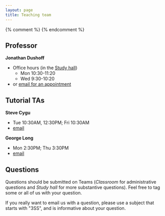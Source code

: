 ```yaml
---
layout: page
title: Teaching team
---
```


{% comment %} 
{% endcomment %} 

## Professor

__Jonathan Dushoff__

* Office hours (in the [Study hall](https://teams.microsoft.com/l/channel/19%3aac5a398f46f0403a8d783022591e6fd1%40thread.tacv2/Study%2520hall))
	* Mon 10:30-11:20
	* Wed 9:30-10:20
* or [email for an appointment](mailto:dushoff@mcmaster.ca)

## Tutorial TAs

__Steve Cygu__

* Tue 10:30AM, 12:30PM; Fri 10:30AM
* [email](mailto:cygus@mcmaster.ca)

__George Long__
* Mon 2:30PM; Thu 3:30PM
* [email](mailto:longg2@mcmaster.ca)

## Questions

Questions should be submitted on Teams (_Classroom_ for administrative questions and _Study hall_ for more substantive questions). Feel free to tag some or all of us with your question.

If you really want to email us with a question, please use a subject that starts with "3SS", and is informative about your question.
